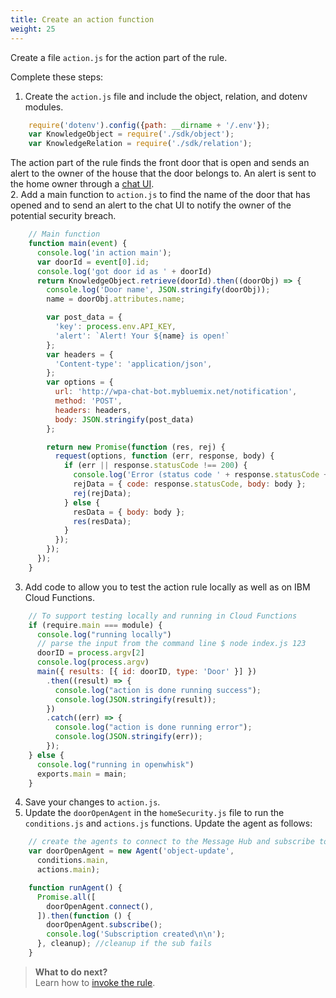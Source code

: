 ```yaml
---
title: Create an action function
weight: 25
---
```

Create a file `action.js` for the action part of the rule.

Complete these steps:

1. Create the `action.js` file and include the object, relation, and dotenv modules.
```javascript
    require('dotenv').config({path: __dirname + '/.env'});
    var KnowledgeObject = require('./sdk/object');
    var KnowledgeRelation = require('./sdk/relation');
```
The action part of the rule finds the front door that is open and sends an alert to the owner of the house that the door belongs to.  An alert is sent to the home owner through a [chat UI](http://wpa-chat-bot.mybluemix.net).  
2. Add a main function to `action.js` to find the name of the door that has opened and to send an alert to the chat UI to notify the owner of the potential security breach.
```javascript
    // Main function
    function main(event) {
      console.log('in action main');
      var doorId = event[0].id;
      console.log('got door id as ' + doorId)
      return KnowledgeObject.retrieve(doorId).then((doorObj) => {
        console.log('Door name', JSON.stringify(doorObj));
        name = doorObj.attributes.name;

        var post_data = {
          'key': process.env.API_KEY,
          'alert': `Alert! Your ${name} is open!`
        };
        var headers = {
          'Content-type': 'application/json',
        };
        var options = {
          url: 'http://wpa-chat-bot.mybluemix.net/notification',
          method: 'POST',
          headers: headers,
          body: JSON.stringify(post_data)
        };

        return new Promise(function (res, rej) {
          request(options, function (err, response, body) {
            if (err || response.statusCode !== 200) {
              console.log('Error (status code ' + response.statusCode + ': ' + err + ' ' + body);
              rejData = { code: response.statusCode, body: body };
              rej(rejData);
            } else {
              resData = { body: body };
              res(resData);
            }
          });
        });
      });
    }
```
3. Add code to allow you to test the action rule locally as well as on IBM Cloud Functions.
```javascript
    // To support testing locally and running in Cloud Functions
    if (require.main === module) {
      console.log("running locally")
      // parse the input from the command line $ node index.js 123
      doorID = process.argv[2]
      console.log(process.argv)
      main({ results: [{ id: doorID, type: 'Door' }] })
        .then((result) => {
          console.log("action is done running success");
          console.log(JSON.stringify(result));
        })
        .catch((err) => {
          console.log("action is done running error");
          console.log(JSON.stringify(err));
        });
    } else {
      console.log("running in openwhisk")
      exports.main = main;
    }
```
4. Save your changes to `action.js`.
5. Update the `doorOpenAgent` in the `homeSecurity.js` file to run the `conditions.js` and `actions.js` functions.  Update the agent as follows:
```javascript
    // create the agents to connect to the Message Hub and subscribe to object update events.
    var doorOpenAgent = new Agent('object-update',
      conditions.main,
      actions.main);

    function runAgent() {
      Promise.all([
        doorOpenAgent.connect(),
      ]).then(function () {
        doorOpenAgent.subscribe();
        console.log('Subscription created\n\n');
      }, cleanup); //cleanup if the sub fails
    }
```
> **What to do next?**<br/>
Learn how to [invoke the rule]({{site.baseurl}}/knowledge/create-rule).

